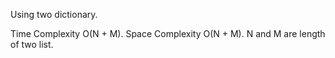 Using two dictionary.


Time Complexity O(N + M). Space Complexity O(N + M). N and M are length of two list.